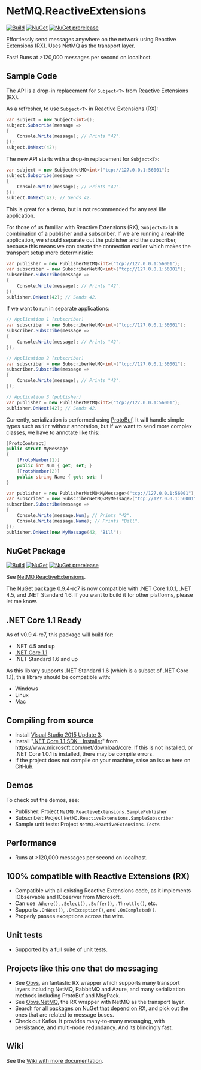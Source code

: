 # NetMQ.ReactiveExtensions

[![Build](https://img.shields.io/appveyor/ci/drewnoakes/netmq-reactiveextensions.svg)](https://ci.appveyor.com/project/drewnoakes/netmq-reactiveextensions) [![NuGet](https://img.shields.io/nuget/v/NetMQ.ReactiveExtensions.svg)](https://www.nuget.org/packages/NetMQ.ReactiveExtensions/) [![NuGet prerelease](https://img.shields.io/nuget/vpre/NetMQ.ReactiveExtensions.svg)](https://www.nuget.org/packages/NetMQ.ReactiveExtensions/)

Effortlessly send messages anywhere on the network using Reactive Extensions (RX). Uses NetMQ as the transport layer. 

Fast! Runs at >120,000 messages per second on localhost.

## Sample Code

The API is a drop-in replacement for `Subject<T>` from Reactive Extensions (RX).

As a refresher, to use `Subject<T>` in Reactive Extensions (RX):

```csharp 
var subject = new Subject<int>();
subject.Subscribe(message =>
{
	Console.Write(message); // Prints "42".
});
subject.OnNext(42);
```

The new API starts with a drop-in replacement for `Subject<T>`:

```csharp
var subject = new SubjectNetMQ<int>("tcp://127.0.0.1:56001");
subject.Subscribe(message =>
{
	Console.Write(message); // Prints "42".
});
subject.OnNext(42); // Sends 42.
```

This is great for a demo, but is not recommended for any real life application.

For those of us familiar with Reactive Extensions (RX), `Subject<T>` is a combination of a publisher and a subscriber. If we are running a real-life application, we should separate out the publisher and the subscriber, because this means we can create the connection earlier which makes the transport setup more deterministic:

```csharp
var publisher = new PublisherNetMQ<int>("tcp://127.0.0.1:56001");
var subscriber = new SubscriberNetMQ<int>("tcp://127.0.0.1:56001");
subscriber.Subscribe(message =>
{
	Console.Write(message); // Prints "42".
});
publisher.OnNext(42); // Sends 42.
```

If we want to run in separate applications:

```csharp
// Application 1 (subscriber)
var subscriber = new SubscriberNetMQ<int>("tcp://127.0.0.1:56001");
subscriber.Subscribe(message =>
{
	Console.Write(message); // Prints "42".
});

// Application 2 (subscriber)
var subscriber = new SubscriberNetMQ<int>("tcp://127.0.0.1:56001");
subscriber.Subscribe(message =>
{
	Console.Write(message); // Prints "42".
});

// Application 3 (publisher)
var publisher = new PublisherNetMQ<int>("tcp://127.0.0.1:56001");
publisher.OnNext(42); // Sends 42.
```

Currently, serialization is performed using [ProtoBuf](https://github.com/mgravell/protobuf-net "ProtoBuf"). It will handle simple types such as `int` without annotation, but if we want to send more complex classes, we have to annotate like this:

```csharp
[ProtoContract]
public struct MyMessage
{
	[ProtoMember(1)]
	public int Num { get; set; }
	[ProtoMember(2)]
	public string Name { get; set; }
}

var publisher = new PublisherNetMQ<MyMessage>("tcp://127.0.0.1:56001");
var subscriber = new SubscriberNetMQ<MyMessage>("tcp://127.0.0.1:56001");
subscriber.Subscribe(message =>
{
	Console.Write(message.Num); // Prints "42".
	Console.Write(message.Name); // Prints "Bill".
});
publisher.OnNext(new MyMessage(42, "Bill"); 
```

## NuGet Package

[![Build](https://img.shields.io/appveyor/ci/drewnoakes/netmq-reactiveextensions.svg)](https://ci.appveyor.com/project/drewnoakes/netmq-reactiveextensions) [![NuGet](https://img.shields.io/nuget/v/NetMQ.ReactiveExtensions.svg)](https://www.nuget.org/packages/NetMQ.ReactiveExtensions/) [![NuGet prerelease](https://img.shields.io/nuget/vpre/NetMQ.ReactiveExtensions.svg)](https://www.nuget.org/packages/NetMQ.ReactiveExtensions/)

See [NetMQ.ReactiveExtensions](https://www.nuget.org/packages/NetMQ.ReactiveExtensions/).

The NuGet package 0.9.4-rc7 is now compatible with .NET Core 1.0.1, .NET 4.5, and .NET Standard 1.6. If you want to build it for other platforms, please let me know.

## .NET Core 1.1 Ready

As of v0.9.4-rc7, this package will build for:
- .NET 4.5 and up
- [.NET Core 1.1](https://www.microsoft.com/net/download/core)
- .NET Standard 1.6 and up

As this library supports .NET Standard 1.6 (which is a subset of .NET Core 1.1), this library should be compatible with:
- Windows
- Linux
- Mac

## Compiling from source

- Install [Visual Studio 2015 Update 3](https://www.visualstudio.com/en-us/news/releasenotes/vs2015-update3-vs).
- Install "[.NET Core 1.1 SDK - Installer](https://www.microsoft.com/net/download/core)" from https://www.microsoft.com/net/download/core. If  this is not installed, or .NET Core 1.0.1 is installed, there may be compile errors.
- If the project does not compile on your machine, raise an issue here on GitHub.

## Demos

To check out the demos, see:
- Publisher: Project `NetMQ.ReactiveExtensions.SamplePublisher`
- Subscriber: Project `NetMQ.ReactiveExtensions.SampleSubscriber`
- Sample unit tests: Project `NetMQ.ReactiveExtensions.Tests`

## Performance

- Runs at >120,000 messages per second on localhost.

## 100% compatible with Reactive Extensions (RX) 

- Compatible with all existing Reactive Extensions code, as it implements IObservable<T> and IObserver<T> from Microsoft.
- Can use `.Where()`, `.Select()`, `.Buffer()`, `.Throttle()`, etc.
- Supports `.OnNext()`, `.OnException()`, and `.OnCompleted()`.
- Properly passes exceptions across the wire.

## Unit tests

- Supported by a full suite of unit tests.

## Projects like this one that do messaging

- See [Obvs](https://github.com/inter8ection/Obvs), an fantastic RX wrapper which supports many transport layers including NetMQ, RabbitMQ and Azure, and many serialization methods including ProtoBuf and MsgPack.
- See [Obvs.NetMQ](https://github.com/inter8ection/Obvs.Netmq), the RX wrapper with NetMQ as the transport layer. 
- Search for [all packages on NuGet that depend on RX](http://nugetmusthaves.com/Dependencies/Rx-Linq), and pick out the ones that are related to message buses.
- Check out Kafka. It provides many-to-many messaging, with persistance, and multi-node redundancy. And its blindingly fast.

## Wiki

See the [Wiki with more documentation](https://github.com/NetMQ/NetMQ.ReactiveExtensions/wiki).



